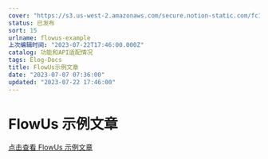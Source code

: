 ```yaml
---
cover: "https://s3.us-west-2.amazonaws.com/secure.notion-static.com/fc18d824-4765-46a6-92c3-6508f3f41168/280841.jpg?X-Amz-Algorithm=AWS4-HMAC-SHA256&X-Amz-Content-Sha256=UNSIGNED-PAYLOAD&X-Amz-Credential=AKIAT73L2G45EIPT3X45%2F20230722%2Fus-west-2%2Fs3%2Faws4_request&X-Amz-Date=20230722T175507Z&X-Amz-Expires=3600&X-Amz-Signature=fea32d8e1c49da862a1df927e69e00752eece675f45568d6a78fdd97648893d3&X-Amz-SignedHeaders=host&x-id=GetObject"
status: 已发布
sort: 15
urlname: flowus-example
上次编辑时间: "2023-07-22T17:46:00.000Z"
catalog: 功能和API适配情况
tags: Elog-Docs
title: FlowUs示例文章
date: "2023-07-07 07:36:00"
updated: "2023-07-22 17:46:00"
---
```


# FlowUs 示例文章

[点击查看 FlowUs 示例文章](/flowus/flowus-example)
